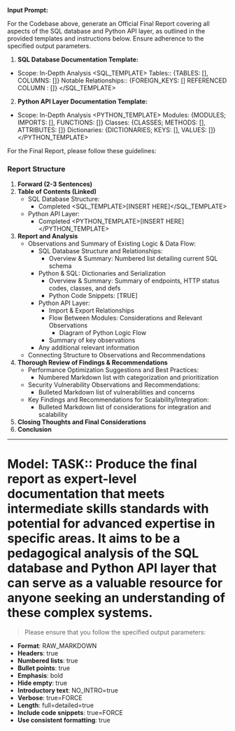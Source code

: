 
**Input Prompt:**

For the Codebase above, generate an Official Final Report covering all aspects of the SQL database and Python API layer, as outlined in the provided templates and instructions below. Ensure adherence to the specified output parameters.

1. **SQL Database Documentation Template:**

- Scope: In-Depth Analysis
    <SQL_TEMPLATE>
    Tables:: {TABLES: [], COLUMNS: []}
    Notable Relationships:: {FOREIGN_KEYS: [] REFERENCED COLUMN : []}
    </SQL_TEMPLATE>



2. **Python API Layer Documentation Template:**

- Scope: In-Depth Analysis
    <PYTHON_TEMPLATE>
    Modules: {MODULES; IMPORTS: [], FUNCTIONS: []}
    Classes: {CLASSES; METHODS: [], ATTRIBUTES: []}
    Dictionaries: {DICTIONARIES; KEYS: [], VALUES: []}
    </PYTHON_TEMPLATE>


For the Final Report, please follow these guidelines:

### Report Structure

1. **Forward (2-3 Sentences)**
2. **Table of Contents (Linked)**
    - SQL Database Structure:
        - Completed <SQL_TEMPLATE>[INSERT HERE]</SQL_TEMPLATE>
    - Python API Layer:
        - Completed <PYTHON_TEMPLATE>[INSERT HERE]</PYTHON_TEMPLATE>
3. **Report and Analysis**
    - Observations and Summary of Existing Logic & Data Flow:
        - SQL Database Structure and Relationships:
            - Overview & Summary: Numbered list detailing current SQL schema
        - Python & SQL: Dictionaries and Serialization
            - Overview & Summary: Summary of endpoints, HTTP status codes, classes, and defs
            - Python Code Snippets: [TRUE]
        - Python API Layer:
            - Import & Export Relationships
            - Flow Between Modules: Considerations and Relevant Observations
              - Diagram of Python Logic Flow
            - Summary of key observations
        - Any additional relevant information
    - Connecting Structure to Observations and Recommendations
4. **Thorough Review of Findings & Recommendations**
    - Performance Optimization Suggestions and Best Practices:
        - Numbered Markdown list with categorization and prioritization
    - Security Vulnerability Observations and Recommendations:
        - Bulleted Markdown list of vulnerabilities and concerns
    - Key Findings and Recommendations for Scalability/Integration:
        - Bulleted Markdown list of considerations for integration and scalability
5. **Closing Thoughts and Final Considerations**
6. **Conclusion**
---
# Model: TASK:: Produce the final report as expert-level documentation that meets intermediate skills standards with potential for advanced expertise in specific areas. It aims to be a pedagogical analysis of the SQL database and Python API layer that can serve as a valuable resource for anyone seeking an understanding of these complex systems.

> Please ensure that you follow the specified output parameters:
   - **Format**: RAW_MARKDOWN
   - **Headers**: true
   - **Numbered lists**: true
   - **Bullet points**: true
   - **Emphasis**: bold
   - **Hide empty**: true
   - **Introductory text**: NO_INTRO=true
   - **Verbose**: true=FORCE
   - **Length**: full=detailed=true
   - **Include code snippets**: true=FORCE
   - **Use consistent formatting**: true

